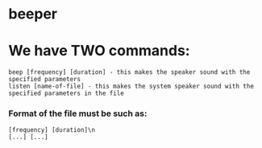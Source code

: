 # beeper

We have TWO commands:
====================

	beep [frequency] [duration] - this makes the speaker sound with the specified parameters
	listen [name-of-file] - this makes the system speaker sound with the specified parameters in the file
			
### Format of the file must be such as:

	[frequency] [duration]\n
	[...] [...]
